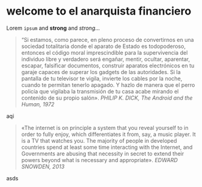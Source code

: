 # welcome to el anarquista financiero
Lorem `ipsum`  and **strong** and *strong*...

  > “Si estamos, como parece, en pleno proceso de convertirnos en una sociedad totalitaria donde el aparato de Estado es todopoderoso, entonces el código moral imprescindible para la supervivencia del individuo libre y verdadero será engañar, mentir, ocultar, aparentar, escapar, falsificar documentos, construir aparatos electrónicos en tu garaje capaces de superar los gadgets de las autoridades. Si la pantalla de tu televisor te vigila, invierte los cables por la noche, cuando te permitan tenerlo apagado. Y hazlo de manera que el perro policía que vigilaba la transmisión de tu casa acabe mirando el contenido de su propio salón».
  > *PHILIP K. DICK, The Android and the Human, 1972*

aqi 

  > «The internet is on principle a system that you reveal yourself to in order to fully enjoy, which differentiates it from, say, a music player. It is a TV that watches you. The majority of people in developed countries spend at least some time interacting with the Internet, and Governments are abusing that necessity in secret to extend their powers beyond what is necessary and appropriate».
  > *EDWARD SNOWDEN, 2013*
  
asds